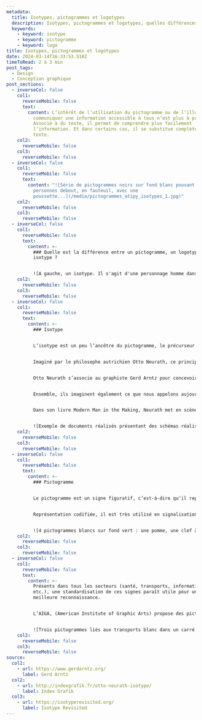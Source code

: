 ```yaml
---
metadata:
  title: Isotypes, pictogrammes et logotypes
  description: Isotypes, pictogrammes et logotypes, quelles différences ?
  keywords:
    - keyword: isotype
    - keyword: pictogramme
    - keyword: logo
title: Isotypes, pictogrammes et logotypes
date: 2024-03-14T16:33:53.518Z
timeToRead: 2 à 3 min
post_tags:
  - Design
  - Conception graphique
post_sections:
  - inverseCol: false
    col1:
      reverseMobile: false
      text:
        content: L’intérêt de l’utilisation du pictogramme ou de l’illustration pour
          communiquer une information accessible à tous n’est plus à prouver.
          Associé à du texte, il permet de comprendre plus facilement
          l’information. Et dans certains cas, il se substitue complètement au
          texte.
    col2:
      reverseMobile: false
    col3:
      reverseMobile: false
  - inverseCol: false
    col1:
      reverseMobile: false
      text:
        content: "![Série de pictogrammes noirs sur fond blanc pouvant représentant des
          personnes debout, en fauteuil, avec une
          poussette...](/media/pictogrammes_atipy_isotypes_1.jpg)"
    col2:
      reverseMobile: false
    col3:
      reverseMobile: false
  - inverseCol: false
    col1:
      reverseMobile: false
      text:
        content: >-
          ### Quelle est la différence entre un pictogramme, un logotype et un
          isotype ?


          ![A gauche, un isotype. Il s'agit d'une personnage homme dans un style graphique un peu rétro. Au milieu, un pictogramme homme comme ceux que l'on peut trouver sur les portes des toilettes. A droite, le logo de Johnny Walker qui représente un homme qui marche dans un style anglais un peu rétro.](/media/pictogrammes_atipy_isotypes_2.jpg)
    col2:
      reverseMobile: false
    col3:
      reverseMobile: false
  - inverseCol: false
    col1:
      reverseMobile: false
      text:
        content: >-
          ### Isotype


          L’isotype est un peu l’ancêtre du pictogramme, le précurseur. Créé en 1920, l’isotype (International System of TYpographic Picture Education) avait pour but la mise en place d’un langage universel.


          Imaginé par le philosophe autrichien Otto Neurath, ce principe de langage visuel devait être utilisé dans l’éducation. Efficace et pratique, il s’est vite étendu à d’autres domaines, comme la signalisation.


          Otto Neurath s’associe au graphiste Gerd Arntz pour concevoir plus de 4 000 signes au style épuré.


          Ensemble, ils imaginent également ce que nous appelons aujourd’hui les infographies ou datavisualisation, et dont le but est de rendre accessible une information au plus grand nombre.


          Dans son livre Modern Man in the Making, Neurath met en scène les données sociétales de l’époque. Il créée ainsi des centaines de schémas que l’on appelle infographies, si prisées aujourd’hui.


          ![Exemple de documents réalisés présentant des schémas réalisés à partir d'isotypes ](/media/pictogrammes_atipy_isotypes_3.jpg "Source : isotyperevisited.org")
    col2:
      reverseMobile: false
    col3:
      reverseMobile: false
  - inverseCol: false
    col1:
      reverseMobile: false
      text:
        content: >-
          ### Pictogramme


          Le pictogramme est un signe figuratif, c’est-à-dire qu’il représente un objet ou une situation (contrairement à l’idéogramme qui représente une idée).


          Représentation codifiée, il est très utilisé en signalisation et signalétique. Dans les gares, aéroports, musées, hôpitaux… il permet ainsi aux personnes pressées de comprendre rapidement l’information, ou aux usagers ne sachant pas lire d’y avoir également accès.


          ![4 pictogrammes blancs sur fond vert : une pomme, une clef à molette, une échelle de piscine et des lunettes](/media/pictogrammes_atipy_isotypes_4.jpg)
    col2:
      reverseMobile: false
    col3:
      reverseMobile: false
  - inverseCol: false
    col1:
      reverseMobile: false
      text:
        content: >-
          Présents dans tous les secteurs (santé, transports, informatique,
          etc.), une standardisation de ces signes paraît utile pour une
          meilleure reconnaissance.


          L’AIGA, (American Institute of Graphic Arts) propose des pictogrammes simples et libres de droits téléchargeable en ligne dans le but de les diffuser largement. Nous les avons tous vu au moins une fois sur un panneau signalétique.


          ![Trois pictogrammes liés aux transports blanc dans un carré noir : des couverts, un avion, une valise. ](/media/pictogrammes_atipy_isotypes_5.jpg)
    col2:
      reverseMobile: false
    col3:
      reverseMobile: false
source:
  col1:
    - url: https://www.gerdarntz.org/
      label: Gerd Arntz
  col2:
    - url: http://indexgrafik.fr/otto-neurath-isotype/
      label: Index Grafik
  col3:
    - url: https://isotyperevisited.org/
      label: Isotype Revisited
---
```

